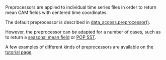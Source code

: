 Preprocessors are applied to individual time series files in order to return mean CAM fields with centered time coordinates.

The default preprocessor is described in [data_access.preprocessor()](https://esp-lab.readthedocs.io/en/latest/data_access.html#data_access.preprocessor).

However, the preprocessor can be adapted for a number of cases, such as to return a [seasonal mean field](https://github.com/NCAR/SMYLE-analysis/blob/main/notebooks/SMYLE_overview_GMD_2022/compute_SMYLE_zooC_skill.ipynb) or [POP SST](https://github.com/NCAR/SMYLE-analysis/blob/main/notebooks/SMYLE_overview_GMD_2022/Fig05_regionalSST_ACC_RMSE.ipynb).

A few examples of different kinds of preprocessors are available on the [tutorial page](https://esp-lab.readthedocs.io/en/latest/tutorials/index.html).
